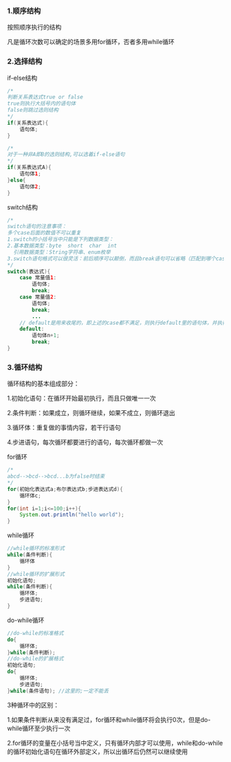### 1.顺序结构

按照顺序执行的结构

凡是循环次数可以确定的场景多用for循环，否者多用while循环

### 2.选择结构

if-else结构

```java
/*
判断关系表达式true or false
true则执行大括号内的语句体
false则跳过选则结构
*/
if(关系表达式){
    语句体;
}
```

```java
/*
对于一种非A即B的选则结构,可以选着if-else语句
*/
if(关系表达式A){
    语句体1;
}else{
    语句体2;
}
```

switch结构

```java
/*
switch语句的注意事项：
多个case后面的数值不可以重复
1.switch的小括号当中只能是下列数据类型：
2.基本数据类型：byte  short  char  int
  引用数据类型：String字符串、enum枚举
3.switch语句格式可以很灵活：前后顺序可以颠倒，而且break语句可以省略（匹配到哪个case就从哪个case向下执行，直到遇到break或整体结束）
*/
switch(表达式){
    case 常量值1:
        语句体;
        break;
    case 常量值2:
        语句体;
        break;
        ...
    // default是用来收尾的，即上述的case都不满足，则执行default里的语句体，并执行break        
    default:
        语句体n+1;
        break;
}
```

### 3.循环结构

循环结构的基本组成部分：

1.初始化语句：在循环开始最初执行，而且只做唯一一次

2.条件判断：如果成立，则循环继续，如果不成立，则循环退出

3.循环体：重复做的事情内容，若干行语句

4.步进语句，每次循环都要进行的语句，每次循环都做一次

for循环

```java
/*
abcd-->bcd-->bcd...b为false时结束
*/
for(初始化表达式a;布尔表达式b;步进表达式d){
    循环体c;
}
for(int i=1;i<=100;i++){
    System.out.println("hello world");
}
```



while循环

```java
//while循环的标准形式
while(条件判断){
    循环体
}
//while循环的扩展形式
初始化语句;
while(条件判断){
    循环体;
    步进语句;
}
```

do-while循环

```java
//do-while的标准格式
do{
    循环体;
}while(条件判断);
//do-while的扩展格式
初始化语句;
do{
    循环体;
    步进语句;
}while(条件语句); //这里的;一定不能丢
```

3种循环中的区别：

1.如果条件判断从来没有满足过，for循环和while循环将会执行0次，但是do-while循环至少执行一次

2.for循环的变量在小括号当中定义，只有循环内部才可以使用，while和do-while的循环初始化语句在循环外部定义，所以出循环后仍然可以继续使用